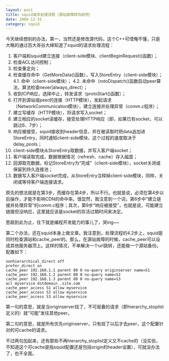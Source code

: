 ```yaml
---
layout: post
title: squid请求处理流程（源站故障转向研究）
date: 2009-12-31
category: squid
---
```


今天继续想别的办法，第一，当然还是修改源代码，这个C++可惜俺不懂，只是大略的通过百大哥谷大婶知道了squid的请求处理流程：

1. 客户端和squid建立连接（client-side模块、clientBeginRequest()函数）；
2. 检查ACL访问控制；
3. 检查重定向；
4. 检查缓存命中（GetMoreData()函数），写入StoreEntry（client-side模块）；
4.1. 命中（client-side模块）；
4.2. 未命中（rotoDispatch()函数启动peer算法，算法检查never|always_direct）；
5. 收到ICP响应，选择中止，转发请求（protoStart()函数）；
6. 打开到源站或peer的连接（HTTP模块），发起请求（NetworkCommunication模块），建立连接并处理异常（comm.c程序）；
7. 建立写缓存（HTTP模块），将请求写入socket；
8. 建立相应的socket读缓存，接受处理HTTP响应（即，如果已有socket，可以跳过6、7步）；
9. 响应被接受，squid接收到header信息，并在被读取时把data追加进StoreEntry，同时通知client-side模块，这个过程的速度取决于delay_pools；
10. client-side模块从StoreEntry取数据，并写入客户端socket；
11. 客户端读取完成，数据根据情况（refresh、cache）存入磁盘；
12. 回源取完数据，标记StoreEntry为“完成”（client-side模块），socket关闭或保留到持久连接池；
13. 数据写入客户端socket完成，从StoreEntry注释掉client-side模块，同样，关闭或等待客户端连接请求。

原先的想法就是在第3步，而缓存在第4步，所以不行。也就是说，必须在第4步以后操作，才能不影响CDN的命中率。很显然，我注意到一个词，第6步中“建立链接并处理异常”的comm.c程序；其次，第9步“响应被接受”，也就是说，可能建立链接但没响应，这里就应该是socket的存活过期时间来决定。<br />

思路到此为止，往下就是编程开发能力的事儿了，哭ing~~

第二个办法，还在squid本身上做文章。我注意到，处理流程的4.2步上，squid是同时检查源站和cache_peer的。那么，在源站故障的时候，cache_peer可以设成其他服务器顶上。这样的情况，不单解决一个url跳转，还能做一个源站备份。配置如下：

```squid
nonhierarchical_direct off
prefer_direct on
cache_peer 192.168.1.1 parent 80 0 no-query originserver name=S1
cache_peer 192.168.1.2 parent 80 0 no-query name=S2
cache_peer 192.168.1.3 parent 80 0 no-query name=S3
acl myservice dstdomain .site.com
cache_peer_access S1 allow myservice
cache_peer_access S2 allow myservice
cache_peer_access S3 allow myservice
```

第一句的意思，就是当originserver挂了，不可层叠的请求（即hierarchy_stoplist定义的）就“可能”发往其他peer。

第二句的意思，就是所有优先originserver，只有挂了以后才去peer，这个配置针对的可cache的请求。

不过两句加起来，还有那些不再hierarchy_stoplist定义又不cache的（没实验，不知道这个可cache是指squid配置还是包括origin的header设置），可就没办法了，也不全面。

